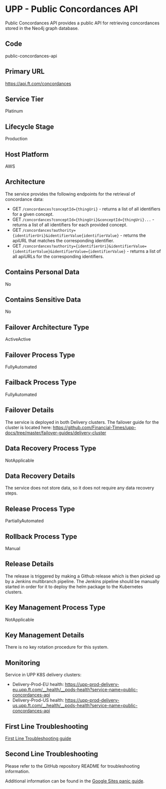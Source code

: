 <!--
    Written in the format prescribed by https://github.com/Financial-Times/runbook.md.
    Any future edits should abide by this format.
-->
# UPP - Public Concordances API

Public Concordances API provides a public API for retrieving concordances stored in the Neo4j graph database.

## Code

public-concordances-api

## Primary URL

https://api.ft.com/concordances

## Service Tier

Platinum

## Lifecycle Stage

Production

## Host Platform

AWS

## Architecture

The service provides the following endpoints for the retrieval of concordance data:

*   GET `/concordances?conceptId={thingUri}` - returns a list of all identifiers for a given concept.
*   GET `/concordances?conceptId={thingUri}&conceptId={thingUri}...` - returns a list of all identifiers for each provided concept.
*   GET `/concordances?authority={identifierUri}&identifierValue{identifierValue}` - returns the apiURL that matches the corresponding identifier.
*   GET `/concordances?authority={identifierUri}&identifierValue={identifierValue}&identifierValue={identifierValue}` - returns a list of all apiURLs for the corresponding identifiers.

## Contains Personal Data

No

## Contains Sensitive Data

No

<!-- Placeholder - remove HTML comment markers to activate
## Can Download Personal Data
Choose Yes or No

...or delete this placeholder if not applicable to this system
-->

<!-- Placeholder - remove HTML comment markers to activate
## Can Contact Individuals
Choose Yes or No

...or delete this placeholder if not applicable to this system
-->

## Failover Architecture Type

ActiveActive

## Failover Process Type

FullyAutomated

## Failback Process Type

FullyAutomated

## Failover Details

The service is deployed in both Delivery clusters. The failover guide for the cluster is located here:
<https://github.com/Financial-Times/upp-docs/tree/master/failover-guides/delivery-cluster>

## Data Recovery Process Type

NotApplicable

## Data Recovery Details

The service does not store data, so it does not require any data recovery steps.

## Release Process Type

PartiallyAutomated

## Rollback Process Type

Manual

## Release Details

The release is triggered by making a Github release which is then picked up by a Jenkins multibranch pipeline. The Jenkins pipeline should be manually started in order for it to deploy the helm package to the Kubernetes clusters.

<!-- Placeholder - remove HTML comment markers to activate
## Heroku Pipeline Name
Enter descriptive text satisfying the following:
This is the name of the Heroku pipeline for this system. If you don't have a pipeline, this is the name of the app in Heroku. A pipeline is a group of Heroku apps that share the same codebase where each app in a pipeline represents the different stages in a continuous delivery workflow, i.e. staging, production.

...or delete this placeholder if not applicable to this system
-->

## Key Management Process Type

NotApplicable

## Key Management Details

There is no key rotation procedure for this system.

## Monitoring

Service in UPP K8S delivery clusters:

*   Delivery-Prod-EU health: <https://upp-prod-delivery-eu.upp.ft.com/__health/__pods-health?service-name=public-concordances-api>
*   Delivery-Prod-US health: <https://upp-prod-delivery-us.upp.ft.com/__health/__pods-health?service-name=public-concordances-api>

## First Line Troubleshooting

[First Line Troubleshooting guide](https://github.com/Financial-Times/upp-docs/tree/master/guides/ops/first-line-troubleshooting)

## Second Line Troubleshooting

Please refer to the GitHub repository README for troubleshooting information.

Additional information can be found in the [Google Sites panic guide](https://sites.google.com/a/ft.com/universal-publishing/ops-guides/panic-guides/concordances-read).